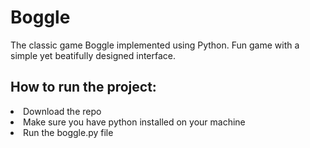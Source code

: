 # Boggle
The classic game Boggle implemented using Python.
Fun game with a simple yet beatifully designed interface.
## How to run the project:
<li>Download the repo</li>
<li>Make sure you have python installed on your machine</li>
<li>Run the boggle.py file</li>
